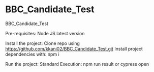 # BBC_Candidate_Test

BBC_Candidate_Test

Pre-requisites:
Node JS latest version

Install the project:
Clone repo using https://github.com/kkani02/BBC_Candidate_Test.git
Install project dependencies with: npm i

Run the project:
Standard Execution: npm run result or cypress open
